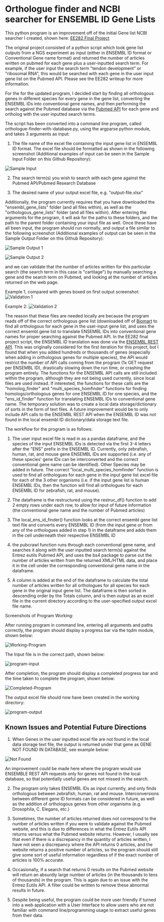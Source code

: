 # Orthologue finder and NCBI searcher for ENSEMBL ID Gene Lists

This python program is an improvement off of the initial Gene list NCBI searcher I created, shown here: [EE282 Final Project](https://github.com/pnayak93/ee282/blob/main/Final_Project_Writeup.md)

The original project consisted of a python script which took gene list outputs from a NGS experiment as input (either in ENSEMBL ID format or Conventional Gene name format) and returned the number of articles written on pubmed for each gene plus a user-inputted search term. For example, if the user input the search term "tendon development" or "ribosomal RNA", this would be searched with each gene in the user input gene list on the Pubmed API. Please see the EE282 writeup for more information.

For the for the updated program, I decided start by finding all orthologous genes in different species for every gene in the gene list, converting the ENSEMBL IDs into conventional gene names, and then performing the search against the Pubmed database via the [Pubmed API](https://www.ncbi.nlm.nih.gov/books/NBK25501/) for each gene and ortholog with the user inputted search terms.

The script has been converted into a command line program, called orthologue-finder-with-database.py, using the argparse python module, and takes 3 arguments as input:   

1) The file name of the excel file containing the input gene list in ENSEMBL ID format. The excel file should be formatted as shown in the following screenshot (Additional examples of input can be seen in the Sample Input Folder on this Github Repository):

![Sample Input](/Screenshots/Cartilage-Input.PNG)

2) The search term(s) you wish to search with each gene against the Pubmed API/Pubmed Research Database

3) The desired name of your output excel file, e.g. "output-file.xlsx"

Additionally, the program currently requires that you have downloaded the "ensembl_gene_lists" folder (and all files within), as well as the "orthologous_gene_lists" folder (and all files within). After entering the arguments for the program, it will ask for the paths to these folders, and the path to the parent folder containing your input file as well. Once these have all been input, the program should run normally, and output a file similar to the following screenshot (Additional examples of output can be seen in the Sample Output Folder on this Github Repository):

![Sample Output 1](/Screenshots/Cartilage-Output-1.PNG)

![Sample Output 2](/Screenshots/Cartilage-Output-2.PNG)

and we can validate that the number of articles written for this particular search (the search term in this case is "cartilage") by manually searching a gene and the search term on Pubmed, and looking at the number of articles returned on the web page.

Example 1, compared with genes boxed on first output screenshot:
![Validation 1](/Screenshots/Validation-1.PNG)

Example 2:
![Validation 2](/Screenshots/Validation-2.PNG)

The reason that these files are needed locally are because the program reads off of the correct orthologous gene list (downloaded off of [Biomart](https://www.ensembl.org/biomart/martview/a2d7e8d51d4d452d497f784ce4a5be89) to find all orthologous for each gene in the user-input gene list, and uses the correct ensembl gene list to translate ENSEMBL IDs into conventional gene names for proper searching against the Pubmed API. In the EE282 final project script, the ENSEMBL ID translation was done via the [ENSEMBL REST API](https://rest.ensembl.org/). This was originally considered for the first iteration for this project, but I found that when you added hundreds or thousands of genes (especially when adding in orthologous genes for multiple species), the API would restrict the number of API calls coming from the program (1x GET request per ENSEMBL ID), drastically slowing down the run time, or crashing the program entirely. The functions for the ENSEMBL API calls are still included within the program, although they are not being used currently, since local files are used instead. If interested, the functions for these calls are the "homolog_finder" and "multi_species_homfinder" functions for finding homologs/orthologous genes for one ENSEMBL ID for one species, and the "ens_id_finder" function for translating ENSEMBL IDs to conventional gene name.  The temporary solution was to create a local data storage/dictionary of sorts in the form of text files. A future improvement would be to only include API calls to the ENSEMBL REST API when the ENSEMBL ID was not found in the local ensembl ID dictionary/data storage text file.


The workflow for the program is as follows:

1) The user input excel file is read in as a pandas dataframe, and the species of the input ENSEMBL IDs is detected via the first 3-4 letters after the "ENS" prefix in the ENSEMBL ID. Currently, only zebrafish, human, rat, and mouse gene ENSEMBL IDs are supported (i.e. any of these species' gene IDs can be interconverted and the correct conventional gene name can be identified). Other Species may be added in future. The correct "local_multi_species_homfinder" function is used to find all orthologues for each gene in the input gene list excel file for each of the 3 other organisms (i.e. if the input gene list is human ENSEMBL IDs, then the function will find all orthologues for each ENSEMBL ID for zebrafish, rat, and mouse).

2) The dataframe is the restructured using the restruc_df() function to add 2 empty rows under each row, to allow for input of future information (the conventional gene name and the number of Pubmed articles)

3) The local_ens_id_finder() function looks at the correct ensembl gene list text file and converts every ENSEMBL ID (from the input gene or from any of the orthologues added in step 1) in the dataframe and adds them in the cell underneath their respective ENSEMBL ID

4) the pubcrawl function runs through each conventional gene name, and searches it along with the user inputted search term(s) against the Entrez eutils Pubmed API, and uses the bs4 package to parse out the number of articles written from the returned XML/HTML data, and place it in the cell under the corresponding conventional gene name in the dataframe.

5) A column is added at the end of the dataframe to calculate the total number of articles written for all orthologues for all species for each gene in the original input gene list. The dataframe is then sorted in descending order by the Totals column, and is then output as an excel file in the current directory according to the user-specified output excel file name.


Screenshots of Program Working:


After running program in command line, entering all arguments and paths correctly, the program should display a progress bar via the tqdm module, shown below:

![Working-Program](/Screenshots/program_working.PNG)

The Input file is in the correct path, shown below:

![program-input](/Screenshots/program_input.PNG)

After completion, the program should display a completed progress bar and the time taken to complete the program, shown below:

![Completed-Program](/Screenshots/program_completed.PNG)

The output excel file should now have been created in the working directory:

![program-output](/Screenshots/program_output.PNG)

## Known Issues and Potential Future Directions

1) When Genes in the user inputted excel file are not found in the local data storage text file, the output is returned under that gene as GENE NOT FOUND IN DATABASE, see example below:

![Not Found](/Screenshots/Genes_not_found.PNG)

An improvement could be made here where the program would use ENSEMBLE REST API requests only for genes not found in the local database, so that potentially useful genes are not missed in the search.

2) The program only takes ENSEMBL IDs as input currently, and only finds orthologous between zebrafish, human, rat and mouse. Interconversions between different gene ID formats can be considered in future, as well as the addition of orthologous genes from other organisms (e.g. Drosophila, C. Elegans, etc.)

3) Sometimes, the number of articles returned does not correspond to the number of articles written if you were to validate against the Pubmed website, and this is due to differences in what the Entrez Eutils API returns versus what the Pubmed website returns. However, I usually see that even if there is a discrepancy in the quantity of articles written, I have not seen a discrepancy where the API returns 0 articles, and the website returns a positive number of articles, so the program should still give some sort of useful information regardless of if the exact number of articles is 100% accurate.

4) Occasionally, if a search that returns 0 results on the Pubmed website will return an absurdly large number of articles (in the thousands to tens of thousands) in the program. This is again due to an issue with the Entrez Eutils API. A filter could be written to remove these abnormal results in future.

5) Despite being useful, the program could be more user friendly if turned into a web application with a User Interface to allow users who are not familiar with command line/programming usage to extract useful genes from their data.










